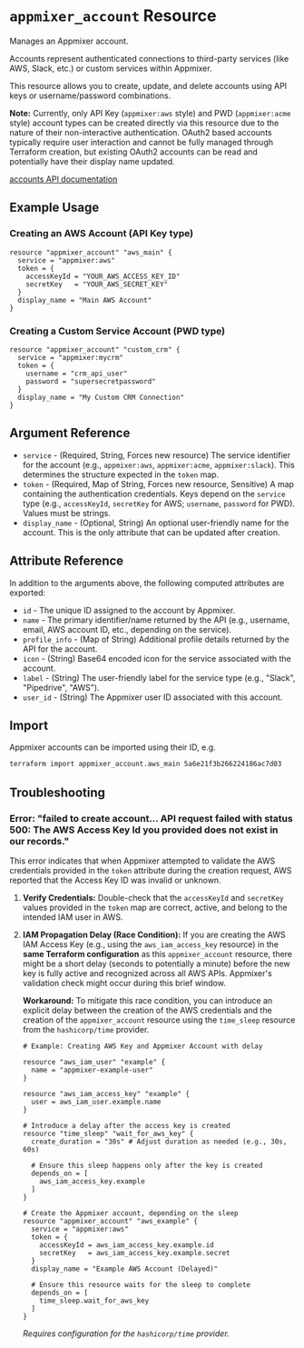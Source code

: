 `appmixer_account` Resource
============================

Manages an Appmixer account.

Accounts represent authenticated connections to third-party services (like AWS, Slack, etc.) or custom services within Appmixer.

This resource allows you to create, update, and delete accounts using API keys or username/password combinations.

**Note:** Currently, only API Key (`appmixer:aws` style) and PWD (`appmixer:acme` style) account types can be created directly via this resource due to the nature of their non-interactive authentication. OAuth2 based accounts typically require user interaction and cannot be fully managed through Terraform creation, but existing OAuth2 accounts can be read and potentially have their display name updated.  

[accounts API documentation](https://docs.appmixer.com/api/accounts)

Example Usage
-------------

### Creating an AWS Account (API Key type)

```hcl
resource "appmixer_account" "aws_main" {
  service = "appmixer:aws"
  token = {
    accessKeyId = "YOUR_AWS_ACCESS_KEY_ID"
    secretKey   = "YOUR_AWS_SECRET_KEY"
  }
  display_name = "Main AWS Account"
}
```

### Creating a Custom Service Account (PWD type)

```hcl
resource "appmixer_account" "custom_crm" {
  service = "appmixer:mycrm"
  token = {
    username = "crm_api_user"
    password = "supersecretpassword"
  }
  display_name = "My Custom CRM Connection"
}
```

Argument Reference
------------------

*   `service` - (Required, String, Forces new resource) The service identifier for the account (e.g., `appmixer:aws`, `appmixer:acme`, `appmixer:slack`). This determines the structure expected in the `token` map.
*   `token` - (Required, Map of String, Forces new resource, Sensitive) A map containing the authentication credentials. Keys depend on the `service` type (e.g., `accessKeyId`, `secretKey` for AWS; `username`, `password` for PWD). Values must be strings.
*   `display_name` - (Optional, String) An optional user-friendly name for the account. This is the only attribute that can be updated after creation.

Attribute Reference
-------------------

In addition to the arguments above, the following computed attributes are exported:

*   `id` - The unique ID assigned to the account by Appmixer.
*   `name` - The primary identifier/name returned by the API (e.g., username, email, AWS account ID, etc., depending on the service).
*   `profile_info` - (Map of String) Additional profile details returned by the API for the account.
*   `icon` - (String) Base64 encoded icon for the service associated with the account.
*   `label` - (String) The user-friendly label for the service type (e.g., "Slack", "Pipedrive", "AWS").
*   `user_id` - (String) The Appmixer user ID associated with this account.

Import
------

Appmixer accounts can be imported using their ID, e.g.

```bash
terraform import appmixer_account.aws_main 5a6e21f3b266224186ac7d03
```

Troubleshooting
---------------

### Error: "failed to create account... API request failed with status 500: The AWS Access Key Id you provided does not exist in our records."

This error indicates that when Appmixer attempted to validate the AWS credentials provided in the `token` attribute during the creation request, AWS reported that the Access Key ID was invalid or unknown.

1.  **Verify Credentials:** Double-check that the `accessKeyId` and `secretKey` values provided in the `token` map are correct, active, and belong to the intended IAM user in AWS.
2.  **IAM Propagation Delay (Race Condition):** If you are creating the AWS IAM Access Key (e.g., using the `aws_iam_access_key` resource) in the **same Terraform configuration** as this `appmixer_account` resource, there might be a short delay (seconds to potentially a minute) before the new key is fully active and recognized across all AWS APIs. Appmixer's validation check might occur during this brief window.

    **Workaround:** To mitigate this race condition, you can introduce an explicit delay between the creation of the AWS credentials and the creation of the `appmixer_account` resource using the `time_sleep` resource from the `hashicorp/time` provider.

    ```hcl
    # Example: Creating AWS Key and Appmixer Account with delay

    resource "aws_iam_user" "example" {
      name = "appmixer-example-user"
    }

    resource "aws_iam_access_key" "example" {
      user = aws_iam_user.example.name
    }

    # Introduce a delay after the access key is created
    resource "time_sleep" "wait_for_aws_key" {
      create_duration = "30s" # Adjust duration as needed (e.g., 30s, 60s)

      # Ensure this sleep happens only after the key is created
      depends_on = [
        aws_iam_access_key.example
      ]
    }

    # Create the Appmixer account, depending on the sleep
    resource "appmixer_account" "aws_example" {
      service = "appmixer:aws"
      token = {
        accessKeyId = aws_iam_access_key.example.id
        secretKey   = aws_iam_access_key.example.secret
      }
      display_name = "Example AWS Account (Delayed)"

      # Ensure this resource waits for the sleep to complete
      depends_on = [
        time_sleep.wait_for_aws_key
      ]
    }
    ```

    *Requires configuration for the `hashicorp/time` provider.* 